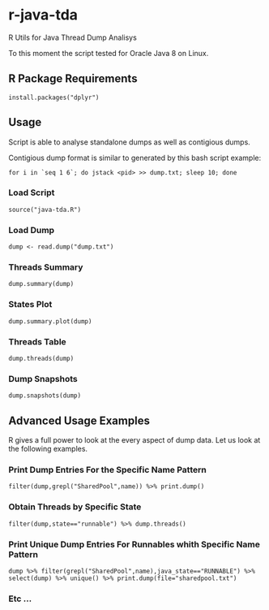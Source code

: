 # r-java-tda
R Utils for Java Thread Dump Analisys

To this moment the script tested for Oracle Java 8 on Linux.

## R Package Requirements

`install.packages("dplyr")`

## Usage

Script is able to analyse standalone dumps as well as contigious dumps.

Contigious dump format is similar to generated by this bash script example:

```for i in `seq 1 6`; do jstack <pid> >> dump.txt; sleep 10; done```


### Load Script
`source("java-tda.R")`

### Load Dump

`dump <- read.dump("dump.txt")`

### Threads Summary

`dump.summary(dump)`

### States Plot

`dump.summary.plot(dump)`

### Threads Table

`dump.threads(dump)`

### Dump Snapshots

`dump.snapshots(dump)`

## Advanced Usage Examples

R gives a full power to look at the every aspect of dump data. Let us look at the following examples.

### Print Dump Entries For the Specific Name Pattern

`filter(dump,grepl("SharedPool",name)) %>% print.dump()`

### Obtain Threads by Specific State

`filter(dump,state=="runnable") %>% dump.threads()`

### Print Unique Dump Entries For Runnables whith Specific Name Pattern
`dump %>% filter(grepl("SharedPool",name),java_state=="RUNNABLE") %>% select(dump) %>% unique() %>% print.dump(file="sharedpool.txt")`
### Etc ...



